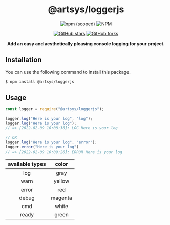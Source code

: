 <div align="center">

# @artsys/loggerjs

![npm (scoped)](https://img.shields.io/npm/v/@artsys/loggerjs?color=critical&logo=npm)
![NPM](https://img.shields.io/npm/l/@artsys/loggerjs)

[![GitHub stars](https://img.shields.io/github/stars/ARTSYS-H/loggerjs?logo=github)](https://github.com/ARTSYS-H/loggerjs/stargazers)
[![GitHub forks](https://img.shields.io/github/forks/ARTSYS-H/loggerjs?logo=github)](https://github.com/ARTSYS-H/loggerjs/network)
<!--[![GitHub license](https://img.shields.io/github/license/ARTSYS-H/loggerjs)](https://github.com/ARTSYS-H/loggerjs)-->

**Add an easy and aesthetically pleasing console logging for your project.**


</div>


## Installation

You can use the following command to install this package.

```sh
$ npm install @artsys/loggerjs
```

## Usage

```js
const logger = require("@artsys/loggerjs");

logger.log("Here is your log", "log");
logger.log("Here is your log");
// => [2022-02-09 10:08:36]: LOG Here is your log

// OR
logger.log("Here is your log", "error");
logger.error("Here is your log")
// => [2022-02-09 10:09:26]: ERROR Here is your log
```

|   available types   |        color        |
| :-----------------: | :-----------------: |
|         log         |         gray        |
|         warn        |        yellow       |
|         error       |         red         |
|         debug       |        magenta      |
|         cmd         |         white       |
|         ready       |         green       |
